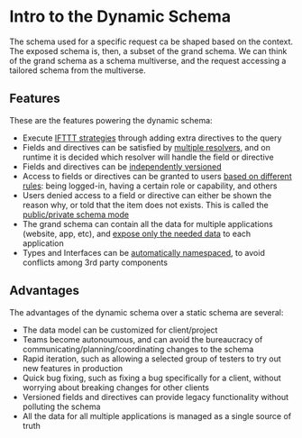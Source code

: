 # Intro to the Dynamic Schema

The schema used for a specific request ca be shaped based on the context. The exposed schema is, then, a subset of the grand schema. We can think of the grand schema as a schema multiverse, and the request accessing a tailored schema from the multiverse.

## Features

These are the features powering the dynamic schema:

- Execute [IFTTT strategies](./ifttt-through-directives) through adding extra directives to the query
- Fields and directives can be satisfied by [multiple resolvers](./multiple-resolvers), and on runtime it is decided which resolver will handle the field or directive
- Fields and directives can be [independently versioned](./field-directive-based-versioning)
- Access to fields or directives can be granted to users [based on different rules](./access-control): being logged-in, having a certain role or capability, and others
- Users denied access to a field or directive can either be shown the reason why, or told that the item does not exists. This is called the [public/private schema mode](./public-private-schema-mode)
- The grand schema can contain all the data for multiple applications (website, app, etc), and [expose only the needed data](./backend-for-frontends) to each application
- Types and Interfaces can be [automatically namespaced](./automatic-namespacing), to avoid conflicts among 3rd party components

## Advantages

The advantages of the dynamic schema over a static schema are several:

- The data model can be customized for client/project
- Teams become autonoumous, and can avoid the bureaucracy of communicating/planning/coordinating changes to the schema
- Rapid iteration, such as allowing a selected group of testers to try out new features in production
- Quick bug fixing, such as fixing a bug specifically for a client, without worrying about breaking changes for other clients
- Versioned fields and directives can provide legacy functionality without polluting the schema
- All the data for all multiple applications is managed as a single source of truth
